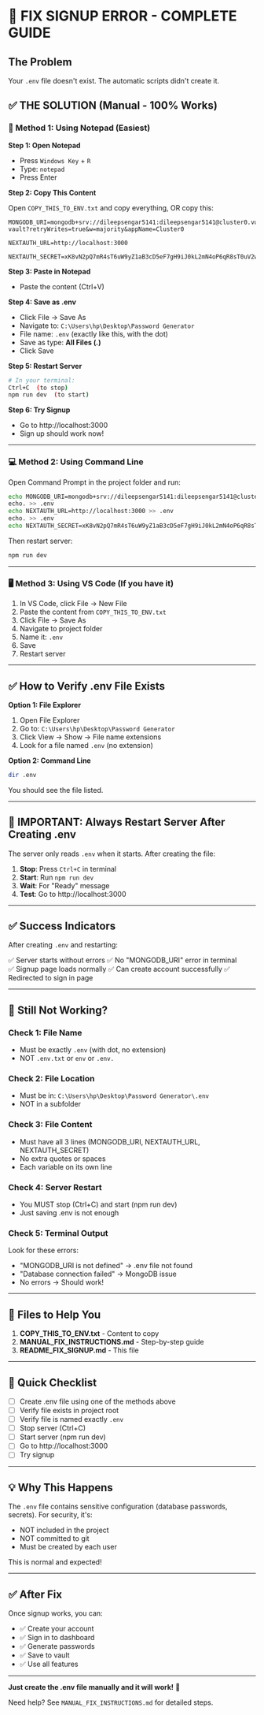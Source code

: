 # 🔴 FIX SIGNUP ERROR - COMPLETE GUIDE

## The Problem
Your `.env` file doesn't exist. The automatic scripts didn't create it.

## ✅ THE SOLUTION (Manual - 100% Works)

### 📝 Method 1: Using Notepad (Easiest)

**Step 1: Open Notepad**
- Press `Windows Key` + `R`
- Type: `notepad`
- Press Enter

**Step 2: Copy This Content**

Open `COPY_THIS_TO_ENV.txt` and copy everything, OR copy this:

```
MONGODB_URI=mongodb+srv://dileepsengar5141:dileepsengar5141@cluster0.vuko71c.mongodb.net/secure-vault?retryWrites=true&w=majority&appName=Cluster0

NEXTAUTH_URL=http://localhost:3000

NEXTAUTH_SECRET=xK8vN2pQ7mR4sT6uW9yZ1aB3cD5eF7gH9iJ0kL2mN4oP6qR8sT0uV2wX4yZ6aB8cD0eF2gH4iJ6k
```

**Step 3: Paste in Notepad**
- Paste the content (Ctrl+V)

**Step 4: Save as .env**
- Click File → Save As
- Navigate to: `C:\Users\hp\Desktop\Password Generator`
- File name: `.env` (exactly like this, with the dot)
- Save as type: **All Files (*.*)**
- Click Save

**Step 5: Restart Server**
```bash
# In your terminal:
Ctrl+C  (to stop)
npm run dev  (to start)
```

**Step 6: Try Signup**
- Go to http://localhost:3000
- Sign up should work now!

---

### 💻 Method 2: Using Command Line

Open Command Prompt in the project folder and run:

```bash
echo MONGODB_URI=mongodb+srv://dileepsengar5141:dileepsengar5141@cluster0.vuko71c.mongodb.net/secure-vault?retryWrites=true^&w=majority^&appName=Cluster0 > .env
echo. >> .env
echo NEXTAUTH_URL=http://localhost:3000 >> .env
echo. >> .env
echo NEXTAUTH_SECRET=xK8vN2pQ7mR4sT6uW9yZ1aB3cD5eF7gH9iJ0kL2mN4oP6qR8sT0uV2wX4yZ6aB8cD0eF2gH4iJ6k >> .env
```

Then restart server:
```bash
npm run dev
```

---

### 🖥️ Method 3: Using VS Code (If you have it)

1. In VS Code, click File → New File
2. Paste the content from `COPY_THIS_TO_ENV.txt`
3. Click File → Save As
4. Navigate to project folder
5. Name it: `.env`
6. Save
7. Restart server

---

## ✅ How to Verify .env File Exists

**Option 1: File Explorer**
1. Open File Explorer
2. Go to: `C:\Users\hp\Desktop\Password Generator`
3. Click View → Show → File name extensions
4. Look for a file named `.env` (no extension)

**Option 2: Command Line**
```bash
dir .env
```

You should see the file listed.

---

## 🔄 IMPORTANT: Always Restart Server After Creating .env

The server only reads `.env` when it starts. After creating the file:

1. **Stop**: Press `Ctrl+C` in terminal
2. **Start**: Run `npm run dev`
3. **Wait**: For "Ready" message
4. **Test**: Go to http://localhost:3000

---

## ✅ Success Indicators

After creating `.env` and restarting:

✅ Server starts without errors
✅ No "MONGODB_URI" error in terminal  
✅ Signup page loads normally
✅ Can create account successfully
✅ Redirected to sign in page

---

## 🐛 Still Not Working?

### Check 1: File Name
- Must be exactly `.env` (with dot, no extension)
- NOT `.env.txt` or `env` or `.env.`

### Check 2: File Location
- Must be in: `C:\Users\hp\Desktop\Password Generator\.env`
- NOT in a subfolder

### Check 3: File Content
- Must have all 3 lines (MONGODB_URI, NEXTAUTH_URL, NEXTAUTH_SECRET)
- No extra quotes or spaces
- Each variable on its own line

### Check 4: Server Restart
- You MUST stop (Ctrl+C) and start (npm run dev)
- Just saving .env is not enough

### Check 5: Terminal Output
Look for these errors:
- "MONGODB_URI is not defined" → .env file not found
- "Database connection failed" → MongoDB issue
- No errors → Should work!

---

## 📁 Files to Help You

1. **COPY_THIS_TO_ENV.txt** - Content to copy
2. **MANUAL_FIX_INSTRUCTIONS.md** - Step-by-step guide
3. **README_FIX_SIGNUP.md** - This file

---

## 🎯 Quick Checklist

- [ ] Create .env file using one of the methods above
- [ ] Verify file exists in project root
- [ ] Verify file is named exactly `.env`
- [ ] Stop server (Ctrl+C)
- [ ] Start server (npm run dev)
- [ ] Go to http://localhost:3000
- [ ] Try signup

---

## 💡 Why This Happens

The `.env` file contains sensitive configuration (database passwords, secrets).
For security, it's:
- NOT included in the project
- NOT committed to git
- Must be created by each user

This is normal and expected!

---

## ✅ After Fix

Once signup works, you can:
- ✅ Create your account
- ✅ Sign in to dashboard
- ✅ Generate passwords
- ✅ Save to vault
- ✅ Use all features

---

**Just create the .env file manually and it will work!** 🎉

Need help? See `MANUAL_FIX_INSTRUCTIONS.md` for detailed steps.
